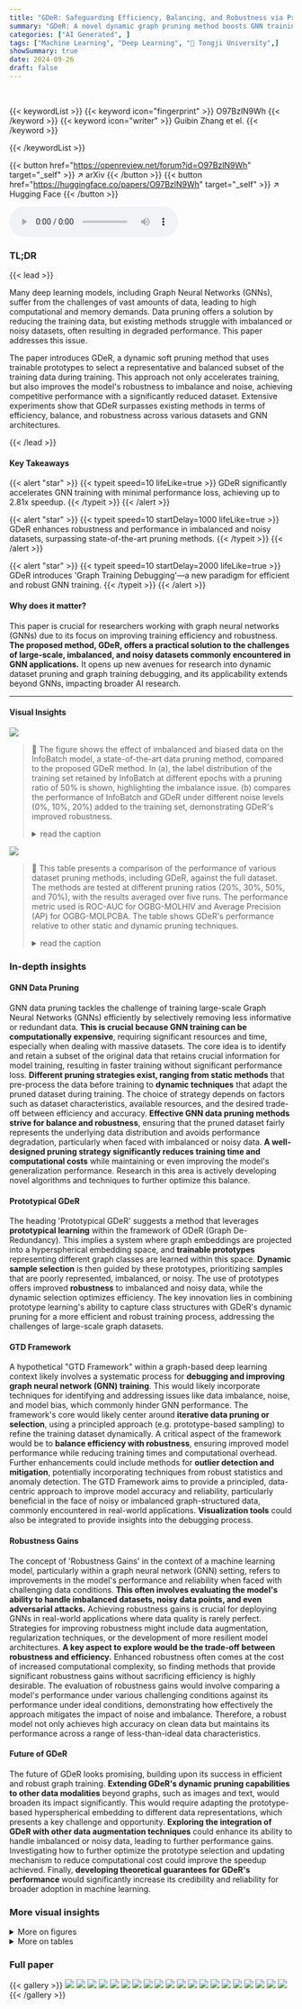 ```yaml
---
title: "GDeR: Safeguarding Efficiency, Balancing, and Robustness via Prototypical Graph Pruning"
summary: "GDeR: A novel dynamic graph pruning method boosts GNN training efficiency and robustness by intelligently selecting a representative subset of training data, mitigating issues caused by imbalanced or ..."
categories: ["AI Generated", ]
tags: ["Machine Learning", "Deep Learning", "🏢 Tongji University",]
showSummary: true
date: 2024-09-26
draft: false
---
```


<br>

{{< keywordList >}}
{{< keyword icon="fingerprint" >}} O97BzlN9Wh {{< /keyword >}}
{{< keyword icon="writer" >}} Guibin Zhang et el. {{< /keyword >}}
 
{{< /keywordList >}}

{{< button href="https://openreview.net/forum?id=O97BzlN9Wh" target="_self" >}}
↗ arXiv
{{< /button >}}
{{< button href="https://huggingface.co/papers/O97BzlN9Wh" target="_self" >}}
↗ Hugging Face
{{< /button >}}



<audio controls>
    <source src="https://ai-paper-reviewer.com/O97BzlN9Wh/podcast.wav" type="audio/wav">
    Your browser does not support the audio element.
</audio>


### TL;DR


{{< lead >}}

Many deep learning models, including Graph Neural Networks (GNNs), suffer from the challenges of vast amounts of data, leading to high computational and memory demands.  Data pruning offers a solution by reducing the training data, but existing methods struggle with imbalanced or noisy datasets, often resulting in degraded performance. This paper addresses this issue.

The paper introduces GDeR, a dynamic soft pruning method that uses trainable prototypes to select a representative and balanced subset of the training data during training. This approach not only accelerates training, but also improves the model's robustness to imbalance and noise, achieving competitive performance with a significantly reduced dataset. Extensive experiments show that GDeR surpasses existing methods in terms of efficiency, balance, and robustness across various datasets and GNN architectures.

{{< /lead >}}


#### Key Takeaways

{{< alert "star" >}}
{{< typeit speed=10 lifeLike=true >}} GDeR significantly accelerates GNN training with minimal performance loss, achieving up to 2.81x speedup. {{< /typeit >}}
{{< /alert >}}

{{< alert "star" >}}
{{< typeit speed=10 startDelay=1000 lifeLike=true >}} GDeR enhances robustness and performance in imbalanced and noisy datasets, surpassing state-of-the-art pruning methods. {{< /typeit >}}
{{< /alert >}}

{{< alert "star" >}}
{{< typeit speed=10 startDelay=2000 lifeLike=true >}} GDeR introduces 'Graph Training Debugging'—a new paradigm for efficient and robust GNN training. {{< /typeit >}}
{{< /alert >}}

#### Why does it matter?
This paper is crucial for researchers working with graph neural networks (GNNs) due to its focus on improving training efficiency and robustness.  **The proposed method, GDeR, offers a practical solution to the challenges of large-scale, imbalanced, and noisy datasets commonly encountered in GNN applications.**  It opens up new avenues for research into dynamic dataset pruning and graph training debugging, and its applicability extends beyond GNNs, impacting broader AI research.

------
#### Visual Insights



![](https://ai-paper-reviewer.com/O97BzlN9Wh/figures_1_1.jpg)

> 🔼 The figure shows the effect of imbalanced and biased data on the InfoBatch model, a state-of-the-art data pruning method, compared to the proposed GDeR method. In (a), the label distribution of the training set retained by InfoBatch at different epochs with a pruning ratio of 50% is shown, highlighting the imbalance issue. (b) compares the performance of InfoBatch and GDeR under different noise levels (0%, 10%, 20%) added to the training set, demonstrating GDeR's improved robustness.
> <details>
> <summary>read the caption</summary>
> Figure 1: (a) We report the label distribution of the training set retained by InfoBatch at pruning ratios of 50% in the {0, 100, 200, 300}-th epochs. The gray, light blue and dark blue represent pruned, minority, and majority samples, respectively. (b) Performance comparison between InfoBatch and our GDeR when introducing outliers (following [36]) into {0%, 10%, 20%} of the training set.
> </details>





![](https://ai-paper-reviewer.com/O97BzlN9Wh/tables_6_1.jpg)

> 🔼 This table presents a comparison of the performance of various dataset pruning methods, including GDeR, against the full dataset.  The methods are tested at different pruning ratios (20%, 30%, 50%, and 70%), with the results averaged over five runs. The performance metric used is ROC-AUC for OGBG-MOLHIV and Average Precision (AP) for OGBG-MOLPCBA.  The table shows GDeR's performance relative to other static and dynamic pruning techniques.
> <details>
> <summary>read the caption</summary>
> Table 1: Performance comparison to state-of-the-art dataset pruning methods when remaining {20%, 30%, 50%, 70%} of the full set. All methods are trained using PNA, and the reported metrics represent the average of five runs.
> </details>





### In-depth insights


#### GNN Data Pruning
GNN data pruning tackles the challenge of training large-scale Graph Neural Networks (GNNs) efficiently by selectively removing less informative or redundant data.  **This is crucial because GNN training can be computationally expensive**, requiring significant resources and time, especially when dealing with massive datasets.  The core idea is to identify and retain a subset of the original data that retains crucial information for model training, resulting in faster training without significant performance loss.  **Different pruning strategies exist, ranging from static methods** that pre-process the data before training to **dynamic techniques** that adapt the pruned dataset during training.  The choice of strategy depends on factors such as dataset characteristics, available resources, and the desired trade-off between efficiency and accuracy.  **Effective GNN data pruning methods strive for balance and robustness**, ensuring that the pruned dataset fairly represents the underlying data distribution and avoids performance degradation, particularly when faced with imbalanced or noisy data.  **A well-designed pruning strategy significantly reduces training time and computational costs** while maintaining or even improving the model's generalization performance.  Research in this area is actively developing novel algorithms and techniques to further optimize this balance.

#### Prototypical GDeR
The heading 'Prototypical GDeR' suggests a method that leverages **prototypical learning** within the framework of GDeR (Graph De-Redundancy).  This implies a system where graph embeddings are projected into a hyperspherical embedding space, and **trainable prototypes** representing different graph classes are learned within this space.  **Dynamic sample selection** is then guided by these prototypes, prioritizing samples that are poorly represented, imbalanced, or noisy.  The use of prototypes offers improved **robustness** to imbalanced and noisy data, while the dynamic selection optimizes efficiency. The key innovation lies in combining prototype learning's ability to capture class structures with GDeR's dynamic pruning for a more efficient and robust training process, addressing the challenges of large-scale graph datasets.

#### GTD Framework
A hypothetical "GTD Framework" within a graph-based deep learning context likely involves a systematic process for **debugging and improving graph neural network (GNN) training**. This would likely incorporate techniques for identifying and addressing issues like data imbalance, noise, and model bias, which commonly hinder GNN performance.  The framework's core would likely center around **iterative data pruning or selection**, using a principled approach (e.g. prototype-based sampling) to refine the training dataset dynamically.  A critical aspect of the framework would be to **balance efficiency with robustness**, ensuring improved model performance while reducing training times and computational overhead.  Further enhancements could include methods for **outlier detection and mitigation**, potentially incorporating techniques from robust statistics and anomaly detection. The GTD Framework aims to provide a principled, data-centric approach to improve model accuracy and reliability, particularly beneficial in the face of noisy or imbalanced graph-structured data, commonly encountered in real-world applications.  **Visualization tools** could also be integrated to provide insights into the debugging process.

#### Robustness Gains
The concept of 'Robustness Gains' in the context of a machine learning model, particularly within a graph neural network (GNN) setting, refers to improvements in the model's performance and reliability when faced with challenging data conditions.  **This often involves evaluating the model's ability to handle imbalanced datasets, noisy data points, and even adversarial attacks.**  Achieving robustness gains is crucial for deploying GNNs in real-world applications where data quality is rarely perfect.  Strategies for improving robustness might include data augmentation, regularization techniques, or the development of more resilient model architectures.  **A key aspect to explore would be the trade-off between robustness and efficiency.**  Enhanced robustness often comes at the cost of increased computational complexity, so finding methods that provide significant robustness gains without sacrificing efficiency is highly desirable.  The evaluation of robustness gains would involve comparing a model's performance under various challenging conditions against its performance under ideal conditions, demonstrating how effectively the approach mitigates the impact of noise and imbalance.  Therefore, a robust model not only achieves high accuracy on clean data but maintains its performance across a range of less-than-ideal data characteristics.

#### Future of GDeR
The future of GDeR looks promising, building upon its success in efficient and robust graph training.  **Extending GDeR's dynamic pruning capabilities to other data modalities** beyond graphs, such as images and text, would broaden its impact significantly.  This would require adapting the prototype-based hyperspherical embedding to different data representations, which presents a key challenge and opportunity.  **Exploring the integration of GDeR with other data augmentation techniques** could enhance its ability to handle imbalanced or noisy data, leading to further performance gains.  Investigating how to further optimize the prototype selection and updating mechanism to reduce computational cost could improve the speedup achieved. Finally,  **developing theoretical guarantees for GDeR's performance** would significantly increase its credibility and reliability for broader adoption in machine learning.


### More visual insights

<details>
<summary>More on figures
</summary>


![](https://ai-paper-reviewer.com/O97BzlN9Wh/figures_3_1.jpg)

> 🔼 This figure provides a detailed overview of the proposed GDeR method. It's a dynamic soft-pruning method designed for efficient and robust graph training. The figure breaks down the GDeR process into four stages:  1. **Hyperspherical Projection:** Graph samples are projected onto a hypersphere for better embedding space modeling. 2. **Embedding Space Modeling:** Trainable prototypes are used to shape the embedding space, ensuring inter-class separation and intra-class compactness.  3. **Sampling Distribution Formatting:** A sampling distribution is created based on outlier risk, model familiarity, and class balance, prioritizing samples that are representative, robust, and unbiased.  4. **Dynamic Sampling:**  The method dynamically selects training samples during the training process based on the sampling distribution. This dynamic selection ensures that both efficiency (by pruning unnecessary samples) and robustness (by handling imbalance and noise) are achieved. The figure visualizes each step and how the process iterates across epochs.
> <details>
> <summary>read the caption</summary>
> Figure 2: The overview of our proposed GDeR. GDeR comprises hypersphere projection, embedding space modeling, sampling distribution formatting, and the final dynamic sampling. We present the dynamic sample selection process of GDeR within one epoch.
> </details>



![](https://ai-paper-reviewer.com/O97BzlN9Wh/figures_6_1.jpg)

> 🔼 This figure demonstrates the trade-off between training efficiency and model performance for various data pruning methods on the OGB-MOLHIV dataset.  The x-axis represents the percentage of the original training time per epoch achieved by each method, while the y-axis shows the corresponding ROC-AUC score.  It highlights how GDeR achieves comparable or superior performance to other methods while significantly reducing training time.
> <details>
> <summary>read the caption</summary>
> Figure 3: The trade-off between per epoch time and ROC-AUC (%) of data pruning methods. Specifically, we report the test performance when pruning methods achieve per epoch times of {90%, 70%, 50%, 40%, 30%} of the full dataset training time. 'Vanilla' denotes the original GNN backbone without any data pruning.
> </details>



![](https://ai-paper-reviewer.com/O97BzlN9Wh/figures_7_1.jpg)

> 🔼 This figure compares the performance of various data pruning methods, including GDeR, across different imbalance ratios in the MUTAG and DHFR datasets using GCN.  The x-axis represents the imbalance ratio (minority:majority), while the y-axis shows the F1-macro score.  The 'No Pruning' line represents the performance without any pruning. The different lines depict performance with different pruning techniques, highlighting GDeR's effectiveness in maintaining performance despite significant data imbalance.
> <details>
> <summary>read the caption</summary>
> Figure 4: Performance comparison of different pruning methods across various imbalance ratios. We utilize MUTAG and DHFR datasets with GCN, and reported the metrics when adjusting the imbalance ratios among {1:9, 3:7, 15:57:3, 9:1}. “No Pruning” denotes training GCN without dataset pruning.
> </details>



![](https://ai-paper-reviewer.com/O97BzlN9Wh/figures_8_1.jpg)

> 🔼 The left graph shows the test accuracy of different pruning methods on MUTAG dataset with 10% noise added to the training data. The right graph compares the robustness of GDeR against DropEdge and GRAND under different noise levels (5%, 10%, 20%, and 30%).
> <details>
> <summary>read the caption</summary>
> Figure 5: (Left) We report the performance of several top-performing pruning methods when perturbation noise is added to 10% of the training set of MUTAG. The black dashed line represents the original GNN performance without pruning. (Right) We compare GDeR with DropEdge and GRAND under different noise settings, utilizing GDeR with pruning ratios of 10% and 30%.
> </details>



</details>




<details>
<summary>More on tables
</summary>


![](https://ai-paper-reviewer.com/O97BzlN9Wh/tables_7_1.jpg)
> 🔼 This table compares the performance of GDeR against 14 static and 3 dynamic data pruning methods across four different remaining ratios (20%, 30%, 50%, 70%) on the OGBG-MOLHIV and OGBG-MOLPCBA datasets. The performance metric used is ROC-AUC for OGBG-MOLHIV and AP for OGBG-MOLPCBA.  All methods are trained using the PNA backbone. The results are averages over five runs.
> <details>
> <summary>read the caption</summary>
> Table 1: Performance comparison to state-of-the-art dataset pruning methods when remaining {20%, 30%, 50%, 70%} of the full set. All methods are trained using PNA, and the reported metrics represent the average of five runs.
> </details>

![](https://ai-paper-reviewer.com/O97BzlN9Wh/tables_8_1.jpg)
> 🔼 This table presents the ablation study results for the proposed GDeR method. It shows the performance of GDeR under normal, imbalanced, and noisy training scenarios when different components (outlier risk assessment, sample familiarity metric, and sample balancing score) are removed.  The results demonstrate the contribution of each component to the overall performance of GDeR.
> <details>
> <summary>read the caption</summary>
> Table 3: Ablation study on GDeR and its three variants. 'Imbalance' refers to setting the imbalance ratio to be {1 : 9}, and “Noisy” refers to adding 5% noise to the training set. All metrics are reported under 30% pruning ratio.
> </details>

![](https://ai-paper-reviewer.com/O97BzlN9Wh/tables_8_2.jpg)
> 🔼 This table compares the performance of GDeR against other state-of-the-art dataset pruning methods using the GraphGPS model.  It shows the ROC-AUC and AP scores for different pruning ratios (20%, 30%, 50%, 70%) across two datasets (OGBG-MOLHIV and OGBG-MOLPCBA).  The results highlight GDeR's performance relative to both static and dynamic pruning methods under various data reduction levels.
> <details>
> <summary>read the caption</summary>
> Table 2: Performance comparison to state-of-the-art dataset pruning methods. All methods are trained using GraphGPS, and the reported metrics represent the average of five runs.
> </details>

![](https://ai-paper-reviewer.com/O97BzlN9Wh/tables_16_1.jpg)
> 🔼 This table compares the performance of GDeR against other state-of-the-art dataset pruning methods on two datasets (OGBG-MOLHIV and OGBG-MOLPCBA) using the PNA backbone.  The table shows the performance (ROC-AUC for OGBG-MOLHIV and Average Precision for OGBG-MOLPCBA) achieved by each method when only a subset of the original data (20%, 30%, 50%, or 70%) is used for training.  The results highlight GDeR's performance relative to other methods, both static and dynamic.
> <details>
> <summary>read the caption</summary>
> Table 1: Performance comparison to state-of-the-art dataset pruning methods when remaining {20%, 30%, 50%, 70%} of the full set. All methods are trained using PNA, and the reported metrics represent the average of five runs.
> </details>

![](https://ai-paper-reviewer.com/O97BzlN9Wh/tables_16_2.jpg)
> 🔼 This table compares the performance of GDeR against other state-of-the-art dataset pruning methods across four different pruning ratios (20%, 30%, 50%, and 70%).  The performance is measured using metrics appropriate for each dataset (ROC-AUC and AP for OGBG datasets, Accuracy and F1-macro for MUTAG and DHFR). The results showcase GDeR's effectiveness in maintaining or improving performance even with significant data reduction.
> <details>
> <summary>read the caption</summary>
> Table 1: Performance comparison to state-of-the-art dataset pruning methods when remaining {20%, 30%, 50%, 70%} of the full set. All methods are trained using PNA, and the reported metrics represent the average of five runs.
> </details>

![](https://ai-paper-reviewer.com/O97BzlN9Wh/tables_19_1.jpg)
> 🔼 This table shows the performance of GDeR on the GraphMAE model pre-trained with ZINC15 dataset.  It presents the results of three benchmark datasets (BBBP, ToxCast, BACE) with different remaining ratios of the data (30%, 50%, 70%). For each dataset and remaining ratio, the original performance and the performance after applying GDeR are shown, along with the training time and speedup achieved by GDeR. The table demonstrates that GDeR is capable of achieving higher accuracy or comparable accuracy while significantly reducing training time compared to the original training without pruning.
> <details>
> <summary>read the caption</summary>
> Table 7: Graph pre-training performance of GDeR on GraphMAE [47]+ZINC15 [104]. Following [47], the model is first pre-trained in 2 million unlabeled molecules sampled from the ZINC15, and then finetuned in 3 classification benchmark datasets contained in MoleculeNet [105].
> </details>

![](https://ai-paper-reviewer.com/O97BzlN9Wh/tables_19_2.jpg)
> 🔼 This table presents a comparison of GDeR's performance against other state-of-the-art static and dynamic dataset pruning methods.  The comparison uses the PNA architecture and evaluates performance across four different remaining ratios of the full dataset (20%, 30%, 50%, and 70%).  Reported metrics are averages across five independent runs.  The table allows assessment of GDeR's efficiency and performance relative to existing techniques.
> <details>
> <summary>read the caption</summary>
> Table 1: Performance comparison to state-of-the-art dataset pruning methods when remaining {20%, 30%, 50%, 70%} of the full set. All methods are trained using PNA, and the reported metrics represent the average of five runs.
> </details>

</details>




### Full paper

{{< gallery >}}
<img src="https://ai-paper-reviewer.com/O97BzlN9Wh/1.png" class="grid-w50 md:grid-w33 xl:grid-w25" />
<img src="https://ai-paper-reviewer.com/O97BzlN9Wh/2.png" class="grid-w50 md:grid-w33 xl:grid-w25" />
<img src="https://ai-paper-reviewer.com/O97BzlN9Wh/3.png" class="grid-w50 md:grid-w33 xl:grid-w25" />
<img src="https://ai-paper-reviewer.com/O97BzlN9Wh/4.png" class="grid-w50 md:grid-w33 xl:grid-w25" />
<img src="https://ai-paper-reviewer.com/O97BzlN9Wh/5.png" class="grid-w50 md:grid-w33 xl:grid-w25" />
<img src="https://ai-paper-reviewer.com/O97BzlN9Wh/6.png" class="grid-w50 md:grid-w33 xl:grid-w25" />
<img src="https://ai-paper-reviewer.com/O97BzlN9Wh/7.png" class="grid-w50 md:grid-w33 xl:grid-w25" />
<img src="https://ai-paper-reviewer.com/O97BzlN9Wh/8.png" class="grid-w50 md:grid-w33 xl:grid-w25" />
<img src="https://ai-paper-reviewer.com/O97BzlN9Wh/9.png" class="grid-w50 md:grid-w33 xl:grid-w25" />
<img src="https://ai-paper-reviewer.com/O97BzlN9Wh/10.png" class="grid-w50 md:grid-w33 xl:grid-w25" />
<img src="https://ai-paper-reviewer.com/O97BzlN9Wh/11.png" class="grid-w50 md:grid-w33 xl:grid-w25" />
<img src="https://ai-paper-reviewer.com/O97BzlN9Wh/12.png" class="grid-w50 md:grid-w33 xl:grid-w25" />
<img src="https://ai-paper-reviewer.com/O97BzlN9Wh/13.png" class="grid-w50 md:grid-w33 xl:grid-w25" />
<img src="https://ai-paper-reviewer.com/O97BzlN9Wh/14.png" class="grid-w50 md:grid-w33 xl:grid-w25" />
<img src="https://ai-paper-reviewer.com/O97BzlN9Wh/15.png" class="grid-w50 md:grid-w33 xl:grid-w25" />
<img src="https://ai-paper-reviewer.com/O97BzlN9Wh/16.png" class="grid-w50 md:grid-w33 xl:grid-w25" />
<img src="https://ai-paper-reviewer.com/O97BzlN9Wh/17.png" class="grid-w50 md:grid-w33 xl:grid-w25" />
<img src="https://ai-paper-reviewer.com/O97BzlN9Wh/18.png" class="grid-w50 md:grid-w33 xl:grid-w25" />
<img src="https://ai-paper-reviewer.com/O97BzlN9Wh/19.png" class="grid-w50 md:grid-w33 xl:grid-w25" />
<img src="https://ai-paper-reviewer.com/O97BzlN9Wh/20.png" class="grid-w50 md:grid-w33 xl:grid-w25" />
{{< /gallery >}}